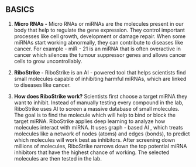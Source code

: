 ## BASICS
1. **Micro RNAs -** Micro RNAs or miRNAs are the molecules present in our body that help to regulate the gene expression. They control important processes like cell growth, development or damage repair.
When some miRNAs start working abnormally, they can contribute to diseases like cancer. For example - miR - 21 is an miRNA that is often overactive in cancer which silences the tumour suppressor genes and allows cancer cells to grow uncontrollably.

2. **RiboStrike -** RiboStrike is an AI - powered tool that helps scientists find small molecules capable of inhibiting harmful miRNAs, which are linked to diseases like cancer.

3. **How does RiboStrike work?**
Scientists first choose a target miRNA they want to inhibit.
Instead of manually testing every compound in the lab, RiboStrike uses AI to screen a massive database of small molecules.
The goal is to find the molecule which will help to bind or block the target miRNA.
RiboStrike applies deep learning to analyze how molecules interact with miRNA.
It uses graph - based AI , which treats molecules like a network of nodes (atoms) and edges (bonds), to predict which molecules will work best as inhibitors.
After screening down millions of molecules, RiboStrike narrows down the top potential miRNA inhibitors that have the highest chance of working.
The selected molecules are then tested in the lab.
